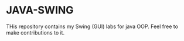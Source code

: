 # JAVA-SWING
THis repository contains my Swing (GUI) labs for java OOP.
Feel free to make contributions to it.
